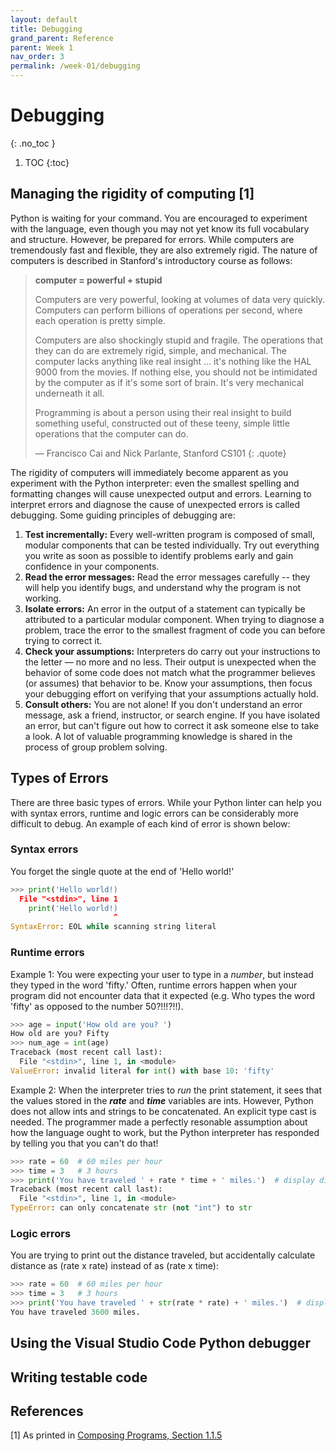 ```yaml
---
layout: default
title: Debugging
grand_parent: Reference
parent: Week 1
nav_order: 3
permalink: /week-01/debugging
---
```


# Debugging
{: .no_toc }

1. TOC
{:toc}

## Managing the rigidity of computing [1]
Python is waiting for your command. You are encouraged to experiment with the language, even though you may not yet know its full vocabulary and structure. However, be prepared for errors. While computers are tremendously fast and flexible, they are also extremely rigid. The nature of computers is described in Stanford's introductory course as follows:


> **computer = powerful + stupid**
> 
> Computers are very powerful, looking at volumes of data very quickly. Computers can perform billions of operations per second, where each operation is pretty simple.
> 
> Computers are also shockingly stupid and fragile. The operations that they can do are extremely rigid, simple, and mechanical. The computer lacks anything like real insight ... it's nothing like the HAL 9000 from the movies. If nothing else, you should not be intimidated by the computer as if it's some sort of brain. It's very mechanical underneath it all.
> 
> Programming is about a person using their real insight to build something useful, constructed out of these teeny, simple little operations that the computer can do.
> 
> — Francisco Cai and Nick Parlante, Stanford CS101
{: .quote}

The rigidity of computers will immediately become apparent as you experiment with the Python interpreter: even the smallest spelling and formatting changes will cause unexpected output and errors. Learning to interpret errors and diagnose the cause of unexpected errors is called debugging. Some guiding principles of debugging are:

1. **Test incrementally:** Every well-written program is composed of small, modular components that can be tested individually. Try out everything you write as soon as possible to identify problems early and gain confidence in your components.
2. **Read the error messages:** Read the error messages carefully -- they will help you identify bugs, and understand why the program is not working.
3. **Isolate errors:** An error in the output of a statement can typically be attributed to a particular modular component. When trying to diagnose a problem, trace the error to the smallest fragment of code you can before trying to correct it.
4. **Check your assumptions:** Interpreters do carry out your instructions to the letter — no more and no less. Their output is unexpected when the behavior of some code does not match what the programmer believes (or assumes) that behavior to be. Know your assumptions, then focus your debugging effort on verifying that your assumptions actually hold.
5. **Consult others:** You are not alone! If you don't understand an error message, ask a friend, instructor, or search engine. If you have isolated an error, but can't figure out how to correct it ask someone else to take a look. A lot of valuable programming knowledge is shared in the process of group problem solving.

## Types of Errors
There are three basic types of errors. While your Python linter can help you with syntax errors, runtime and logic errors can be considerably more difficult to debug. An example of each kind of error is shown below:

### Syntax errors
You forget the single quote at the end of 'Hello world!'
```python
>>> print('Hello world!)
  File "<stdin>", line 1
    print('Hello world!)
                       ^
SyntaxError: EOL while scanning string literal
```
### Runtime errors
Example 1: You were expecting your user to type in a *number*, but instead they typed in the word 'fifty.' Often, runtime errors happen when your program did not encounter data that it expected (e.g. Who types the word 'fifty' as opposed to the number 50?!!!?!!).

```python
>>> age = input('How old are you? ')
How old are you? Fifty
>>> num_age = int(age)
Traceback (most recent call last):
  File "<stdin>", line 1, in <module>
ValueError: invalid literal for int() with base 10: 'fifty'
```

Example 2: When the interpreter tries to *run* the print statement, it sees that the values stored in the ***rate*** and ***time*** variables are ints. However, Python does not allow ints and strings to be concatenated. An explicit type cast is needed. The programmer made a perfectly resonable assumption about how the language ought to work, but the Python interpreter has responded by telling you that you can't do that!

```python
>>> rate = 60  # 60 miles per hour
>>> time = 3   # 3 hours
>>> print('You have traveled ' + rate * time + ' miles.')  # display distance traveled
Traceback (most recent call last):
  File "<stdin>", line 1, in <module>
TypeError: can only concatenate str (not "int") to str
```

### Logic errors
You are trying to print out the distance traveled, but accidentally calculate distance as (rate x rate) instead of as (rate x time):
```python
>>> rate = 60  # 60 miles per hour
>>> time = 3   # 3 hours
>>> print('You have traveled ' + str(rate * rate) + ' miles.')  # display distance traveled
You have traveled 3600 miles.
```

## Using the Visual Studio Code Python debugger

## Writing testable code

## References
[1] As printed in [Composing Programs, Section 1.1.5](http://composingprograms.com/pages/11-getting-started.html#errors)